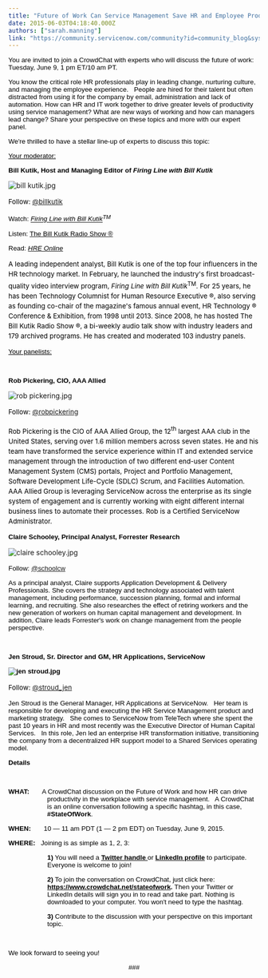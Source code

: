 ```yaml
---
title: "Future of Work Can Service Management Save HR and Employee Productivity"
date: 2015-06-03T04:18:40.000Z
authors: ["sarah.manning"]
link: "https://community.servicenow.com/community?id=community_blog&sys_id=039dae69dbd0dbc01dcaf3231f961925"
---
```

<p><span style="color: #000000; font-size: 10pt; font-family: arial, helvetica, sans-serif;">You are invited to join a CrowdChat with experts who will discuss the future of work: Tuesday, June 9, 1 pm ET/10 am PT. </span></p><p></p><p><span style="font-size: 10pt; font-family: arial, helvetica, sans-serif; color: #000000;">You know the critical role HR professionals play in leading change, nurturing culture, and managing the employee experience.   People are hired for their talent but often distracted from using it for the company by email, administration and lack of automation. How can HR and IT work together to drive greater levels of productivity using service management? What are new ways of working and how can managers lead change? Share your perspective on these topics and more with our expert panel.</span></p><p></p><p><span style="font-size: 10pt; font-family: arial, helvetica, sans-serif; color: #000000;">We're thrilled to have a stellar line-up of experts to discuss this topic:</span></p><p></p><p><span style="text-decoration: underline; font-family: arial, helvetica, sans-serif; font-size: 10pt; color: #000000;">Your moderator:</span></p><p></p><p><span style="font-family: arial, helvetica, sans-serif; font-size: 10pt; color: #000000;"><strong>Bill Kutik, Host and Managing Editor of <em>Firing Line with Bill Kutik</em></strong></span></p><p><img   alt="bill kutik.jpg" class="image-0 jive-image" src="60ddd406db5c9fc03eb27a9e0f961963.iix" style="height: auto;"/></p><p><span style="color: #000000; font-size: 10pt; line-height: 1.5em;">Follow: <a title="witter.com/billkutik" href="https://twitter.com/billkutik">@billkutik</a></span></p><p><span style="font-family: arial, helvetica, sans-serif; font-size: 10pt; color: #000000;">Watch: <a href="http://bit.ly/KutikFiringLine"><span style="color: #000000;"><em>Firing Line with Bill Kutik</em></span></a><em><sup>TM</sup></em></span></p><p><span style="font-family: arial, helvetica, sans-serif; font-size: 10pt; color: #000000;">Listen: <a href="http://bit.ly/KutikRadio"><span style="color: #000000;">The Bill Kutik Radio Show ®</span></a></span></p><p><span style="font-family: arial, helvetica, sans-serif; font-size: 10pt; color: #000000;">Read: <a href="http://www.hreonline.com/HRE/browse/HR%20Technology%20Column.jhtml"><span style="color: #000000;"><em>HRE Online</em></span></a> </span></p><p><span style="color: #000000; font-size: 10pt; line-height: 1.5em;">A leading independent analyst, Bill Kutik is one of the top four influencers in the HR technology market. In February, he launched the industry's first broadcast-quality video interview program, </span><span style="color: #000000; font-size: 10pt; line-height: 1.5em;"><em>Firing Line with Bill Kutik</em></span><span style="color: #000000; font-size: 10pt; line-height: 1.5em;"><sup>TM</sup>. For 25 years, he has been Technology Columnist for Human Resource Executive ®, also serving as founding co-chair of the magazine's famous annual event, HR Technology ® Conference &amp; Exhibition, from 1998 until 2013. Since 2008, he has hosted The Bill Kutik Radio Show ®, a bi-weekly audio talk show with industry leaders and 179 archived programs. He has created and moderated 103 industry panels.</span></p><p></p><p><span style="text-decoration: underline; font-family: arial, helvetica, sans-serif; font-size: 10pt; color: #000000;">Your panelists:</span></p><p><span style="text-decoration: underline; font-family: arial, helvetica, sans-serif; font-size: 10pt; color: #000000;"><br/></span></p><p><span style="font-family: arial, helvetica, sans-serif; font-size: 10pt; color: #000000;"><strong>Rob Pickering, CIO, AAA Allied </strong></span></p><p><img   alt="rob pickering.jpg" class="image-1 jive-image" src="948d3fb1db141304b322f4621f961903.iix" style="height: auto;"/></p><p><span style="color: #000000; font-size: 10pt; line-height: 1.5em;">Follow: <a title="witter.com/robpickering" href="https://twitter.com/robpickering">@robpickering </a></span></p><p><span style="color: #000000; font-size: 10pt; line-height: 1.5em;">Rob Pickering is the CIO of AAA Allied Group, the 12</span><span style="color: #000000; line-height: 1.5em;"><sup>th</sup></span><span style="color: #000000; font-size: 10pt; line-height: 1.5em;"> largest AAA club in the United States, serving over 1.6 million members across seven states. He and his team have transformed the service experience within IT and extended service management through the introduction of two different end-user Content Management System (CMS) portals, Project and Portfolio Management, Software Development Life-Cycle (SDLC) Scrum, and Facilities Automation.   AAA Allied Group is leveraging ServiceNow across the enterprise as its single system of engagement and is currently working with eight different internal business lines to automate their processes. Rob is a Certified ServiceNow Administrator.</span></p><p></p><p></p><p><span style="font-family: arial, helvetica, sans-serif; font-size: 10pt; color: #000000;"><strong>Claire Schooley, Principal Analyst, Forrester Research</strong></span></p><p><img   alt="claire schooley.jpg" class="jive-image image-2" src="c93fd142db9cd344e9737a9e0f96193b.iix" style="height: auto;"/><span style="font-size: 10pt; line-height: 1.5em;">   </span><span style="font-size: 10pt; line-height: 1.5em;"> </span></p><p><span style="font-family: arial, helvetica, sans-serif; font-size: 10pt; color: #000000;">Follow: <a title="witter.com/Schoolcw" href="https://twitter.com/Schoolcw">@schoolcw</a> </span></p><p><span style="font-size: 10pt; font-family: arial, helvetica, sans-serif; color: #000000;">As a principal analyst, Claire supports Application Development &amp; Delivery Professionals. She covers the strategy and technology associated with talent management, including performance, succession planning, formal and informal learning, and recruiting. She also researches the effect of retiring workers and the new generation of workers on human capital management and development. In addition, Claire leads Forrester's work on change management from the people perspective.</span></p><p></p><p><span style="font-family: arial, helvetica, sans-serif; font-size: 10pt; color: #000000;"><strong><br/></strong></span></p><p><span style="font-family: arial, helvetica, sans-serif; font-size: 10pt; color: #000000;"><strong>Jen Stroud, Sr. Director and GM, HR Applications, ServiceNow</strong> </span></p><p><span style="font-family: arial, helvetica, sans-serif; font-size: 10pt; color: #000000;"><strong> <img   alt="jen stroud.jpg" class="jive-image image-3" src="b3dfb3b1db585fc068c1fb651f9619e2.iix" style="height: auto;"/></strong></span></p><p><span style="color: #000000; font-size: 10pt; line-height: 1.5em;">Follow: <a title="witter.com/stroud_jen" href="https://twitter.com/stroud_jen">@stroud_jen</a></span></p><p><span style="font-size: 10pt; font-family: arial, helvetica, sans-serif; color: #000000;">Jen Stroud is the General Manager, HR Applications at ServiceNow.   Her team is responsible for developing and executing the HR Service Management product and marketing strategy.   She comes to ServiceNow from TeleTech where she spent the past 10 years in HR and most recently was the Executive Director of Human Capital Services.   In this role, Jen led an enterprise HR transformation initiative, transitioning the company from a decentralized HR support model to a Shared Services operating model.   </span></p><p></p><p><a name="details"></a> </p><p><span style="font-family: arial, helvetica, sans-serif; font-size: 10pt; color: #000000;"><strong>Details     </strong></span></p><p><span style="font-family: arial, helvetica, sans-serif; font-size: 10pt; color: #000000;"><strong>   </strong></span></p><p style="margin-bottom: 6.0pt; margin-left: 58.3pt; text-indent: -58.3pt;"><span style="font-family: arial, helvetica, sans-serif; font-size: 10pt; color: #000000;"><strong>WHAT:</strong>       A CrowdChat discussion on the Future of Work and how HR can drive productivity in the workplace with service management.   A CrowdChat is an online conversation following a specific hashtag, in this case, <strong>#StateOfWork</strong>.</span></p><p style="margin-bottom: 6.0pt; margin-left: 58.3pt; text-indent: -58.3pt;"><span style="font-family: arial, helvetica, sans-serif; font-size: 10pt; color: #000000;"><strong>WHEN:</strong>       10 — 11 am PDT (1 — 2 pm EDT) on Tuesday, June 9, 2015.</span></p><p style="margin-bottom: 6.0pt; margin-left: 58.3pt; text-indent: -58.3pt;"><span style="font-family: arial, helvetica, sans-serif; font-size: 10pt; color: #000000;"><strong>WHERE:   </strong>Joining is as simple as 1, 2, 3:</span></p><p style="margin-left: 58.5pt;"><span style="font-family: arial, helvetica, sans-serif; font-size: 10pt; color: #000000;"><strong>1)</strong> You will need a <a href="https://twitter.com/"><span style="color: black; text-decoration: underline;"><strong>Twitter handle </strong></span></a>or <a href="https://www.linkedin.com/"><span style="color: black; text-decoration: underline;"><strong>LinkedIn profile</strong></span></a> to participate. Everyone is welcome to join!</span></p><p style="margin-left: 58.5pt;"></p><p style="margin-left: 58.5pt;"><span style="font-family: arial, helvetica, sans-serif; font-size: 10pt; color: #000000;"><strong>2)</strong> To join the conversation on CrowdChat, just click here:<strong> </strong><a href="https://www.crowdchat.net/stateofwork"><span style="color: #000000;"><strong>https://www.crowdchat.net/stateofwork</strong></span></a><strong>. </strong>Then your Twitter or LinkedIn details will sign you in to read and take part. Nothing is downloaded to your computer. You won't need to type the hashtag. </span></p><p></p><p style="margin-left: 58.5pt;"><span style="font-family: arial, helvetica, sans-serif; font-size: 10pt; color: #000000;"><strong>3)</strong> Contribute to the discussion with your perspective on this important topic.</span></p><p></p><p><span style="font-size: 10pt; font-family: arial, helvetica, sans-serif; color: #000000;"><br/></span></p><p><span style="font-size: 10pt; font-family: arial, helvetica, sans-serif; color: #000000;">We look forward to seeing you!</span></p><p></p><p></p><p align="center" style="text-align: center;"><span style="color: #000000; font-size: 10pt; font-family: arial, helvetica, sans-serif;">###</span></p>